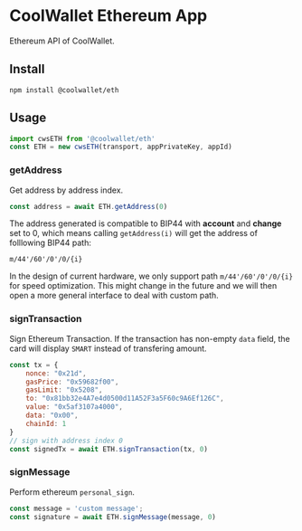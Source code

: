 # CoolWallet Ethereum App

Ethereum API of CoolWallet.

## Install

```shell
npm install @coolwallet/eth
```

## Usage

```javascript
import cwsETH from '@coolwallet/eth'
const ETH = new cwsETH(transport, appPrivateKey, appId)
```

### getAddress

Get address by address index.

```javascript
const address = await ETH.getAddress(0)
```

The address generated is compatible to BIP44 with **account** and **change** set to 0, which means calling `getAddress(i)` will get the address of folllowing BIP44 path:

```none
m/44'/60'/0'/0/{i}
```

In the design of current hardware, we only support path `m/44'/60'/0'/0/{i}` for speed optimization. This might change in the future and we will then open a more general interface to deal with custom path.

### signTransaction

Sign Ethereum Transaction. If the transaction has non-empty `data` field, the card will display `SMART` instead of transfering amount.

```javascript
const tx = {
    nonce: "0x21d",
    gasPrice: "0x59682f00",
    gasLimit: "0x5208",
    to: "0x81bb32e4A7e4d0500d11A52F3a5F60c9A6Ef126C",
    value: "0x5af3107a4000",
    data: "0x00",
    chainId: 1
}
// sign with address index 0
const signedTx = await ETH.signTransaction(tx, 0)
```

### signMessage

Perform ethereum `personal_sign`.

```javascript
const message = 'custom message';
const signature = await ETH.signMessage(message, 0)

```
